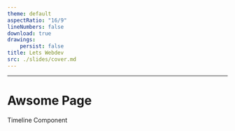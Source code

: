 ```yaml
---
theme: default
aspectRatio: "16/9"
lineNumbers: false
download: true
drawings:
    persist: false
title: Lets Webdev
src: ./slides/cover.md
---
```


---

# Awsome Page
Timeline Component

<Timeline 
	width="60%" 
	:items="[
		'Interesting Timeline Item',
		'Some other interesting item',
		'And another one',
	]"
/>
